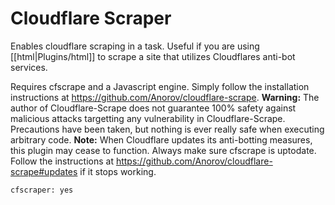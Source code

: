 # Cloudflare Scraper
Enables cloudflare scraping in a task. Useful if you are using [[html|Plugins/html]] to scrape a site that utilizes Cloudflares anti-bot services.

Requires cfscrape and a Javascript engine. Simply follow the installation instructions at https://github.com/Anorov/cloudflare-scrape.
**Warning:** The author of Cloudflare-Scrape does not guarantee 100% safety against malicious attacks targetting any vulnerability in Cloudflare-Scrape. Precautions have been taken, but nothing is ever really safe when executing arbitrary code.
**Note:** When Cloudflare updates its anti-botting measures, this plugin may cease to function. Always make sure cfscrape is uptodate. Follow the instructions at https://github.com/Anorov/cloudflare-scrape#updates if it stops working.

    cfscraper: yes

